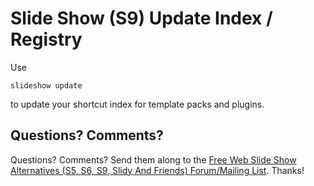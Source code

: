 # Slide Show (S9) Update Index / Registry

Use

    slideshow update

to update your shortcut index for template packs and plugins.



## Questions? Comments?

Questions? Comments?
Send them along to the [Free Web Slide Show Alternatives (S5, S6, S9, Slidy And Friends) Forum/Mailing List](http://groups.google.com/group/webslideshow).
Thanks!
